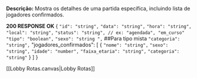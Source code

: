 **Descrição:** Mostra os detalhes de uma partida específica, incluindo lista de jogadores confirmados.

**200 RESPONSE OK**
{
  `"id": "string",`
  `"data": "string",`
  `"hora": "string",`
  `"local": "string",`
  `"status": "string", // ex: "agendada", "em_curso"`
   `"tipo": "boolean",`
  `"sexo": "string ",`   ##Para tipo mista
  `"categoria": "string",`
  "jogadores_confirmados": [
    {
	  `"nome": "string",`
	  `"sexo": "string",`
	  `"idade": "number",`
	  `"faixa_etaria": "string",`
	  `"categoria": "string"`
    }
  ]
}

[[Lobby Rotas.canvas|Lobby Rotas]]